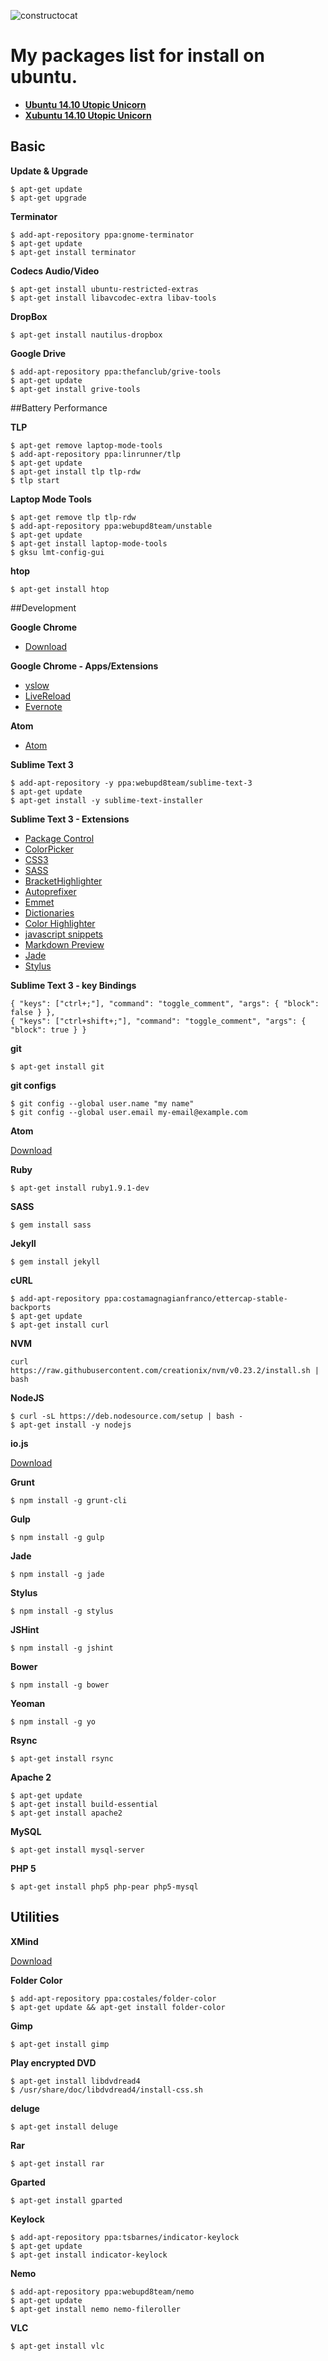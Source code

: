 ![constructocat](constructocat.jpg "constructocat")

# My packages list for install on ubuntu.

- **[Ubuntu  14.10 Utopic Unicorn](http://ubuntu-br.org/)**
- **[Xubuntu 14.10 Utopic Unicorn](http://xubuntu.org/news/14-10-release/)**

## Basic

**Update & Upgrade**
```
$ apt-get update
$ apt-get upgrade
```

**Terminator**
```
$ add-apt-repository ppa:gnome-terminator
$ apt-get update
$ apt-get install terminator
```

**Codecs Audio/Video**
```
$ apt-get install ubuntu-restricted-extras
$ apt-get install libavcodec-extra libav-tools
```

**DropBox**
```
$ apt-get install nautilus-dropbox
```

**Google Drive**
```
$ add-apt-repository ppa:thefanclub/grive-tools
$ apt-get update
$ apt-get install grive-tools
```

##Battery Performance

**TLP**
```
$ apt-get remove laptop-mode-tools
$ add-apt-repository ppa:linrunner/tlp
$ apt-get update
$ apt-get install tlp tlp-rdw
$ tlp start
```

**Laptop Mode Tools**
```
$ apt-get remove tlp tlp-rdw
$ add-apt-repository ppa:webupd8team/unstable
$ apt-get update
$ apt-get install laptop-mode-tools
$ gksu lmt-config-gui
```
**htop**
```
$ apt-get install htop
```

##Development

**Google Chrome**

- [Download](http://www.google.com/chrome/)

**Google Chrome - Apps/Extensions**

- [yslow](http://yslow.org/)
- [LiveReload](https://chrome.google.com/webstore/detail/livereload/jnihajbhpnppcggbcgedagnkighmdlei?hl=pt-BR)
- [Evernote](https://chrome.google.com/webstore/detail/evernote-web-clipper/pioclpoplcdbaefihamjohnefbikjilc?hl=pt-BR)

**Atom**

- [Atom](https://atom.io/)

**Sublime Text 3**
```
$ add-apt-repository -y ppa:webupd8team/sublime-text-3
$ apt-get update
$ apt-get install -y sublime-text-installer
```

**Sublime Text 3 - Extensions**

- [Package Control](https://sublime.wbond.net/installation)
- [ColorPicker](https://sublime.wbond.net/packages/ColorPicker)
- [CSS3](https://sublime.wbond.net/packages/CSS3)
- [SASS](https://sublime.wbond.net/packages/Sass)
- [BracketHighlighter](https://sublime.wbond.net/packages/BracketHighlighter)
- [Autoprefixer](https://sublime.wbond.net/packages/Autoprefixer)
- [Emmet](https://sublime.wbond.net/packages/Emmet)
- [Dictionaries](https://github.com/SublimeText/Dictionaries)
- [Color Highlighter](https://sublime.wbond.net/packages/Color%20Highlighter)
- [javascript snippets](https://github.com/zenorocha/sublime-javascript-snippets)
- [Markdown Preview](https://packagecontrol.io/packages/Markdown%20Preview)
- [Jade](https://packagecontrol.io/packages/Jade)
- [Stylus](https://packagecontrol.io/packages/Stylus)

**Sublime Text 3 - key Bindings**

	{ "keys": ["ctrl+;"], "command": "toggle_comment", "args": { "block": false } },
	{ "keys": ["ctrl+shift+;"], "command": "toggle_comment", "args": { "block": true } }

**git**
```
$ apt-get install git
```

**git configs**
```
$ git config --global user.name "my name"
$ git config --global user.email my-email@example.com
```

**Atom**

[Download](https://atom.io/)

**Ruby**
```
$ apt-get install ruby1.9.1-dev
```

**SASS**
```
$ gem install sass
```

**Jekyll**
```
$ gem install jekyll
```

**cURL**
```
$ add-apt-repository ppa:costamagnagianfranco/ettercap-stable-backports
$ apt-get update
$ apt-get install curl
```

**NVM**
```
curl https://raw.githubusercontent.com/creationix/nvm/v0.23.2/install.sh | bash
```

**NodeJS**
```
$ curl -sL https://deb.nodesource.com/setup | bash -
$ apt-get install -y nodejs
```

**io.js**

[Download](https://iojs.org/)

**Grunt**
```
$ npm install -g grunt-cli
```

**Gulp**
```
$ npm install -g gulp
```

**Jade**
```
$ npm install -g jade
```

**Stylus**
```
$ npm install -g stylus
```

**JSHint**
```
$ npm install -g jshint
```

**Bower**
```
$ npm install -g bower
```

**Yeoman**
```
$ npm install -g yo
```

**Rsync**
```
$ apt-get install rsync
```

**Apache 2**
```
$ apt-get update
$ apt-get install build-essential
$ apt-get install apache2
```

**MySQL**
```
$ apt-get install mysql-server
```

**PHP 5**
```
$ apt-get install php5 php-pear php5-mysql
```

## Utilities

**XMind**

[Download](http://www.xmind.net/download/linux/)

**Folder Color**
```
$ add-apt-repository ppa:costales/folder-color
$ apt-get update && apt-get install folder-color
```

**Gimp**
```
$ apt-get install gimp
```

**Play encrypted DVD**
```
$ apt-get install libdvdread4
$ /usr/share/doc/libdvdread4/install-css.sh
```

**deluge**
```
$ apt-get install deluge
```

**Rar**
```
$ apt-get install rar
```

**Gparted**
```
$ apt-get install gparted
```

**Keylock**
```
$ add-apt-repository ppa:tsbarnes/indicator-keylock
$ apt-get update
$ apt-get install indicator-keylock
```

**Nemo**
```
$ add-apt-repository ppa:webupd8team/nemo
$ apt-get update
$ apt-get install nemo nemo-fileroller
```

**VLC**
```
$ apt-get install vlc
```

